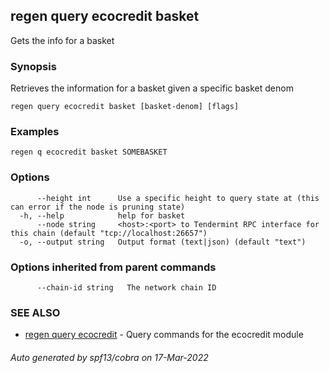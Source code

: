 ## regen query ecocredit basket

Gets the info for a basket

### Synopsis

Retrieves the information for a basket given a specific basket denom

```
regen query ecocredit basket [basket-denom] [flags]
```

### Examples

```
regen q ecocredit basket SOMEBASKET
```

### Options

```
      --height int      Use a specific height to query state at (this can error if the node is pruning state)
  -h, --help            help for basket
      --node string     <host>:<port> to Tendermint RPC interface for this chain (default "tcp://localhost:26657")
  -o, --output string   Output format (text|json) (default "text")
```

### Options inherited from parent commands

```
      --chain-id string   The network chain ID
```

### SEE ALSO

* [regen query ecocredit](regen_query_ecocredit.md)	 - Query commands for the ecocredit module

###### Auto generated by spf13/cobra on 17-Mar-2022
